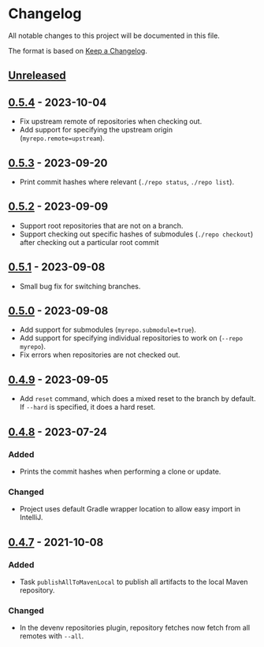 # Changelog
All notable changes to this project will be documented in this file.

The format is based on [Keep a Changelog](https://keepachangelog.com/en/1.1.0/).

## [Unreleased]


## [0.5.4] - 2023-10-04
- Fix upstream remote of repositories when checking out.
- Add support for specifying the upstream origin (`myrepo.remote=upstream`).


## [0.5.3] - 2023-09-20
- Print commit hashes where relevant (`./repo status`, `./repo list`).


## [0.5.2] - 2023-09-09
- Support root repositories that are not on a branch.
- Support checking out specific hashes of submodules (`./repo checkout`) after checking out a particular root commit


## [0.5.1] - 2023-09-08
- Small bug fix for switching branches.


## [0.5.0] - 2023-09-08
- Add support for submodules (`myrepo.submodule=true`).
- Add support for specifying individual repositories to work on (`--repo myrepo`).
- Fix errors when repositories are not checked out.


## [0.4.9] - 2023-09-05
- Add `reset` command, which does a mixed reset to the branch by default.
  If `--hard` is specified, it does a hard reset.


## [0.4.8] - 2023-07-24
### Added
- Prints the commit hashes when performing a clone or update.

### Changed
- Project uses default Gradle wrapper location to allow easy import in IntelliJ.


## [0.4.7] - 2021-10-08
### Added
- Task `publishAllToMavenLocal` to publish all artifacts to the local Maven repository.

### Changed
- In the devenv repositories plugin, repository fetches now fetch from all remotes with `--all`.



[Unreleased]: https://github.com/metaborg/gradle.config/compare/release-0.5.4...HEAD
[0.5.4]: https://github.com/metaborg/gradle.config/compare/release-0.5.3...release-0.5.4
[0.5.3]: https://github.com/metaborg/gradle.config/compare/release-0.5.2...release-0.5.3
[0.5.2]: https://github.com/metaborg/gradle.config/compare/release-0.5.1...release-0.5.2
[0.5.1]: https://github.com/metaborg/gradle.config/compare/release-0.5.0...release-0.5.1
[0.5.0]: https://github.com/metaborg/gradle.config/compare/release-0.4.9...release-0.5.0
[0.4.9]: https://github.com/metaborg/gradle.config/compare/release-0.4.8...release-0.4.9
[0.4.8]: https://github.com/metaborg/gradle.config/compare/release-0.4.7...release-0.4.8
[0.4.7]: https://github.com/metaborg/gradle.config/compare/release-0.4.6...release-0.4.7
